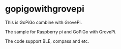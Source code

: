 # gopigowithgrovepi
This is GoPiGo combine with GrovePi.

The sample for Raspberry pi and GoPiGo with GrovePi.

The code support BLE, compass and etc.
